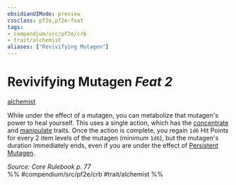 ```yaml
---
obsidianUIMode: preview
cssclass: pf2e,pf2e-feat
tags:
- compendium/src/pf2e/crb
- trait/alchemist
aliases: ["Revivifying Mutagen"]
---
```

# Revivifying Mutagen  *Feat 2*  
[alchemist](Reference/Rules/Traits/alchemist.md "Alchemist Class Trait")  


While under the effect of a mutagen, you can metabolize that mutagen's power to heal yourself. This uses a single action, which has the [concentrate](concentrate.md "Concentrate Action & Ability Trait") and [manipulate](manipulate.md "Manipulate General Trait") traits. Once the action is complete, you regain `1d6` Hit Points for every 2 item levels of the mutagen (minimum `1d6`), but the mutagen's duration immediately ends, even if you are under the effect of [Persistent Mutagen](persistent-mutagen.md).

*Source: Core Rulebook p. 77*  
%% #compendium/src/pf2e/crb #trait/alchemist %%